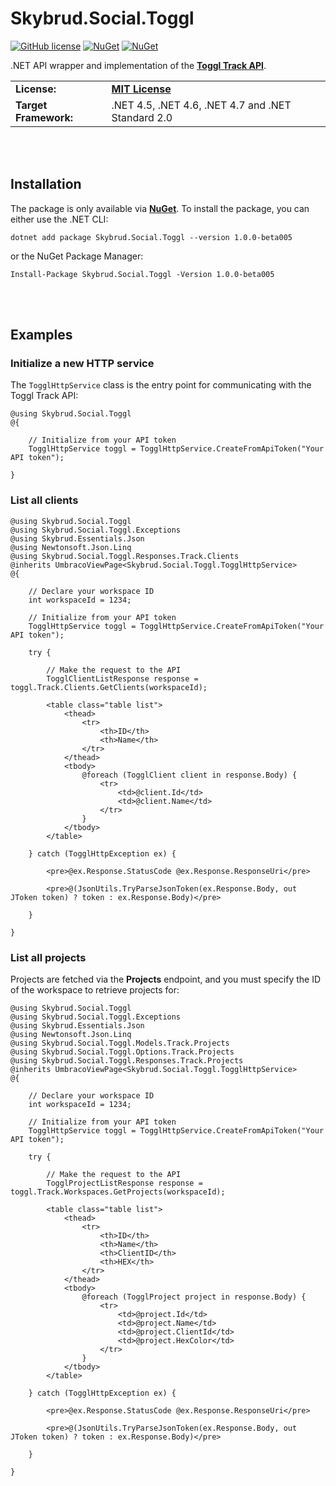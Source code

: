 # Skybrud.Social.Toggl

[![GitHub license](https://img.shields.io/badge/license-MIT-blue.svg)](https://github.com/abjerner/Skybrud.Social.Toggl/blob/v1/main/LICENSE.md)
[![NuGet](https://img.shields.io/nuget/vpre/Skybrud.Social.Toggl.svg)](https://www.nuget.org/packages/Skybrud.Social.Toggl)
[![NuGet](https://img.shields.io/nuget/dt/Skybrud.Social.Toggl.svg)](https://www.nuget.org/packages/Skybrud.Social.Toggl)

.NET API wrapper and implementation of the [**Toggl Track API**](https://developers.track.toggl.com/docs/).

<table>
  <tr>
    <td><strong>License:</strong></td>
    <td><a href="https://github.com/abjerner/Skybrud.Social.Toggl/blob/v1/main/LICENSE.md"><strong>MIT License</strong></a></td>
  </tr>
  <tr>
    <td><strong>Target Framework:</strong></td>
    <td>
      .NET 4.5, .NET 4.6, .NET 4.7 and .NET Standard 2.0
    </td>
  </tr>
</table>






<br /><br />

## Installation

The package is only available via [**NuGet**](https://www.nuget.org/packages/Skybrud.Social.Toggl/1.0.0-beta005). To install the package, you can either use the .NET CLI:

```
dotnet add package Skybrud.Social.Toggl --version 1.0.0-beta005
```

or the NuGet Package Manager:

```
Install-Package Skybrud.Social.Toggl -Version 1.0.0-beta005
```











<br /><br />

## Examples

### Initialize a new HTTP service

The `TogglHttpService` class is the entry point for communicating with the Toggl Track API:

```cshtml
@using Skybrud.Social.Toggl
@{

    // Initialize from your API token
    TogglHttpService toggl = TogglHttpService.CreateFromApiToken("Your API token");

}
```

### List all clients

```cshtml
@using Skybrud.Social.Toggl
@using Skybrud.Social.Toggl.Exceptions
@using Skybrud.Essentials.Json
@using Newtonsoft.Json.Linq
@using Skybrud.Social.Toggl.Responses.Track.Clients
@inherits UmbracoViewPage<Skybrud.Social.Toggl.TogglHttpService>
@{

    // Declare your workspace ID
    int workspaceId = 1234;

    // Initialize from your API token
    TogglHttpService toggl = TogglHttpService.CreateFromApiToken("Your API token");

    try {

        // Make the request to the API
        TogglClientListResponse response = toggl.Track.Clients.GetClients(workspaceId);

        <table class="table list">
            <thead>
                <tr>
                    <th>ID</th>
                    <th>Name</th>
                </tr>
            </thead>
            <tbody>
                @foreach (TogglClient client in response.Body) {
                    <tr>
                        <td>@client.Id</td>
                        <td>@client.Name</td>
                    </tr>
                }
            </tbody>
        </table>

    } catch (TogglHttpException ex) {

        <pre>@ex.Response.StatusCode @ex.Response.ResponseUri</pre>
    
        <pre>@(JsonUtils.TryParseJsonToken(ex.Response.Body, out JToken token) ? token : ex.Response.Body)</pre>

    }

}
```

### List all projects

Projects are fetched via the **Projects** endpoint, and you must specify the ID of the workspace to retrieve projects for:

```cshtml
@using Skybrud.Social.Toggl
@using Skybrud.Social.Toggl.Exceptions
@using Skybrud.Essentials.Json
@using Newtonsoft.Json.Linq
@using Skybrud.Social.Toggl.Models.Track.Projects
@using Skybrud.Social.Toggl.Options.Track.Projects
@using Skybrud.Social.Toggl.Responses.Track.Projects
@inherits UmbracoViewPage<Skybrud.Social.Toggl.TogglHttpService>
@{

    // Declare your workspace ID
    int workspaceId = 1234;

    // Initialize from your API token
    TogglHttpService toggl = TogglHttpService.CreateFromApiToken("Your API token");

    try {

        // Make the request to the API
        TogglProjectListResponse response = toggl.Track.Workspaces.GetProjects(workspaceId);

        <table class="table list">
            <thead>
                <tr>
                    <th>ID</th>
                    <th>Name</th>
                    <th>ClientID</th>
                    <th>HEX</th>
                </tr>
            </thead>
            <tbody>
                @foreach (TogglProject project in response.Body) {
                    <tr>
                        <td>@project.Id</td>
                        <td>@project.Name</td>
                        <td>@project.ClientId</td>
                        <td>@project.HexColor</td>
                    </tr>
                }
            </tbody>
        </table>

    } catch (TogglHttpException ex) {

        <pre>@ex.Response.StatusCode @ex.Response.ResponseUri</pre>
    
        <pre>@(JsonUtils.TryParseJsonToken(ex.Response.Body, out JToken token) ? token : ex.Response.Body)</pre>

    }

}
```
